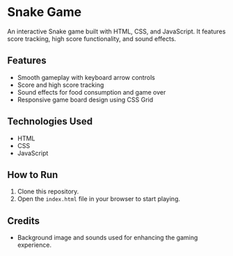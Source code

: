 # Snake Game

An interactive Snake game built with HTML, CSS, and JavaScript. It features score tracking, high score functionality, and sound effects.

## Features
- Smooth gameplay with keyboard arrow controls
- Score and high score tracking
- Sound effects for food consumption and game over
- Responsive game board design using CSS Grid

## Technologies Used
- HTML
- CSS
- JavaScript

## How to Run
1. Clone this repository.
2. Open the `index.html` file in your browser to start playing.

## Credits
- Background image and sounds used for enhancing the gaming experience.
